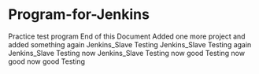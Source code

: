 # Program-for-Jenkins
Practice test program
End of this Document
Added one more project
and added something again
Jenkins_Slave Testing
Jenkins_Slave Testing again
Jenkins_Slave Testing now
Jenkins_Slave Testing now good
Testing now good
 now good
Testing
